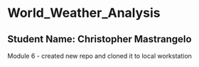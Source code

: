 # World_Weather_Analysis
## Student Name: Christopher Mastrangelo
Module 6 - created new repo and cloned it to local workstation 

